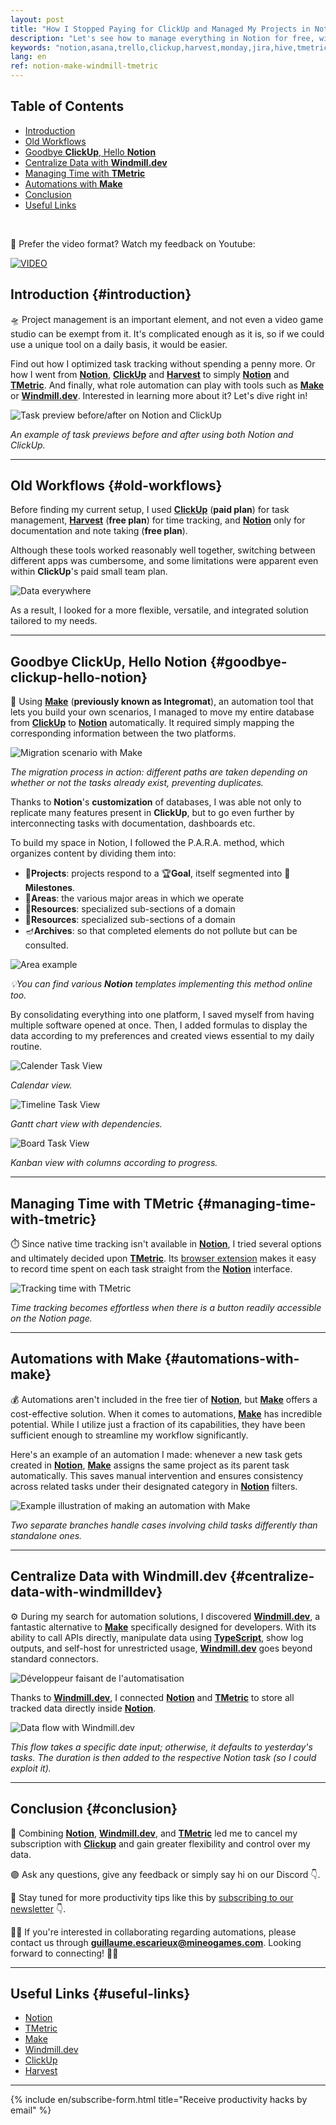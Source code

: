 ```yaml
---
layout: post
title: "How I Stopped Paying for ClickUp and Managed My Projects in Notion—For Free 😊"
description: "Let's see how to manage everything in Notion for free, with the leverage of automation. No more switching software for documentation, task management and time tracking."
keywords: "notion,asana,trello,clickup,harvest,monday,jira,hive,tmetric,make,integromat,windmill,windmill.dev,automation,productivity,project,management,project management,google calendar,home,agenda,software,program,tool,app,hack,best tool,best,free,cheap,migrate,migration,how to,which,easy,no cost, centralize,low cost,optimization,scenario,flow,mineo games,workflow,organize,team collaboration,gantt,kanban,agile,customizable,smartsheet,free-trial,per-month,sync,streamline,deadline,prioritize,cloud-based,mobile apps,seamlessly,keep track,time-tracking,dashboard,workflows,due dates,meeting,wrike,zapier,spreasheet,database,notion vs clickup,harvest vs tmetric,vs,top,compare,charts,zoho,automate,to track,microsoft,intuitive,collaborate,workload,competitor"
lang: en
ref: notion-make-windmill-tmetric
---
```

<!-- table-of-contents -->

## Table of Contents

* <a href="#introduction" class="page-scroll">Introduction</a>
* <a href="#old-workflows" class="page-scroll">Old Workflows</a>
* <a href="#goodbye-clickup-hello-notion" class="page-scroll">Goodbye **ClickUp**, Hello **Notion**</a>
* <a href="#centralize-data-with-windmilldev" class="page-scroll">Centralize Data with **Windmill.dev**</a>
* <a href="#managing-time-with-tmetric" class="page-scroll">Managing Time with **TMetric**</a>
* <a href="#automations-with-make" class="page-scroll">Automations with **Make**</a>
* <a href="#conclusion" class="page-scroll">Conclusion</a>
* <a href="#useful-links" class="page-scroll">Useful Links</a>

<!-- table-of-contents -->
<br/>

 🎥 Prefer the video format? Watch my feedback on Youtube:


[![VIDEO](https://i.imgur.com/i8GGx42.jpeg)](https://youtu.be/SIRQza-bCKw "Watch on Youtube")

## Introduction {#introduction}

🛸 Project management is an important element, and not even a video game studio can be exempt from it. It's complicated enough as it is, so if we could use a unique tool on a daily basis, it would be easier.    

Find out how I optimized task tracking without spending a penny more. Or how I went from **[Notion](https://affiliate.notion.so/ooivbv8j8mmc)**, **[ClickUp](http://clickup.com/teams/project-management)** and **[Harvest](http://try.hrv.st/3-126651)** to simply **[Notion](https://affiliate.notion.so/ooivbv8j8mmc)** and **[TMetric](https://secure.2checkout.com/affiliate.php?ACCOUNT=INDEVART&AFFILIATE=217200&PATH=https%3A%2F%2Ftmetric.com%2F%3FAFFILIATE%3D217200)**. And finally, what role automation can play with tools such as **[Make](https://www.make.com/en/register?pc=mineogames)** or **[Windmill.dev](https://windmill.dev)**. Interested in learning more about it? Let's dive right in!


<img src="https://i.imgur.com/4BYy8DL.png" alt="Task preview before/after on Notion and ClickUp"  class="medium"/>

_An example of task previews before and after using both Notion and ClickUp._

---

## Old Workflows {#old-workflows}

Before finding my current setup, I used **[ClickUp](http://clickup.com/teams/project-management)** (**paid plan**) for task management, **[Harvest](http://try.hrv.st/3-126651)** (**free plan**) for time tracking, and **[Notion](https://affiliate.notion.so/ooivbv8j8mmc)** only for documentation and note taking (**free plan**). 

Although these tools worked reasonably well together, switching between different apps was cumbersome, and some limitations were apparent even within **ClickUp**'s paid small team plan. 

<img src="https://media1.tenor.com/m/IQ6Z-aPhr1wAAAAd/date-everywhere-data.gif" alt="Data everywhere"  class="small"/>

As a result, I looked for a more flexible, versatile, and integrated solution tailored to my needs.

---

## Goodbye ClickUp, Hello Notion {#goodbye-clickup-hello-notion}

👋 Using **[Make](https://www.make.com/en/register?pc=mineogames)** (**previously known as Integromat**), an automation tool that lets you build your own scenarios, I managed to move my entire database from **[ClickUp](http://clickup.com/teams/project-management)** to **[Notion](https://affiliate.notion.so/ooivbv8j8mmc)** automatically. It required simply mapping the corresponding information between the two platforms.

<img src="https://i.imgur.com/1zLgd1J.gif" alt="Migration scenario with Make"  class="large"/>

_The migration process in action: different paths are taken depending on whether or not the tasks already exist, preventing duplicates._

Thanks to **Notion**'s **customization** of databases, I was able not only to replicate many features present in **ClickUp**, but to go even further by interconnecting tasks with documentation, dashboards etc.

To build my space in Notion, I followed the P.A.R.A. method, which organizes content by dividing them into:
* 🚧**Projects**: projects respond to a 🏆**Goal**, itself segmented into 📍**Milestones**. 
* 🎨**Areas**: the various major areas in which we operate
* 📁**Resources**: specialized sub-sections of a domain
* 📁**Resources**: specialized sub-sections of a domain
* 🪔**Archives**: so that completed elements do not pollute but can be consulted. 

<img src="https://i.imgur.com/x61V3xL.png" alt="Area example"  class="small"/>

_💡You can find various **Notion** templates implementing this method online too._

By consolidating everything into one platform, I saved myself from having multiple software opened at once. Then, I added formulas to display the data according to my preferences and created views essential to my daily routine.

<img src="https://i.imgur.com/MuBPJsX.png" alt="Calender Task View"  class="medium"/>

_Calendar view._

<img src="https://i.imgur.com/iuvPOTc.png" alt="Timeline Task View"  class="medium"/>

_Gantt chart view with dependencies._

<img src="https://i.imgur.com/6NdZy1P.png" alt="Board Task View"  class="medium"/>

_Kanban view with columns according to progress._

---

## Managing Time with TMetric {#managing-time-with-tmetric}

⏱️ Since native time tracking isn't available in **[Notion](https://affiliate.notion.so/ooivbv8j8mmc)**, I tried several options and ultimately decided upon **[TMetric](https://secure.2checkout.com/affiliate.php?ACCOUNT=INDEVART&AFFILIATE=217200&PATH=https%3A%2F%2Ftmetric.com%2F%3FAFFILIATE%3D217200)**. Its [browser extension](https://tmetric.com/help/apps/browser-extension/how-to-install-browser-extension) makes it easy to record time spent on each task straight from the **[Notion](https://affiliate.notion.so/ooivbv8j8mmc)** interface.

<img src="https://i.imgur.com/1T31Buq.png" alt="Tracking time with TMetric"  class="medium"/>

_Time tracking becomes effortless when there is a button readily accessible on the Notion page._

---


## Automations with Make {#automations-with-make}

💰 Automations aren't included in the free tier of **[Notion](https://affiliate.notion.so/ooivbv8j8mmc)**, but **[Make](https://www.make.com/en/register?pc=mineogames)** offers a cost-effective solution. When it comes to automations, **[Make](https://www.make.com/en/register?pc=mineogames)** has incredible potential. While I utilize just a fraction of its capabilities, they have been sufficient enough to streamline my workflow significantly.

Here's an example of an automation I made: whenever a new task gets created in **[Notion](https://affiliate.notion.so/ooivbv8j8mmc)**, **[Make](https://www.make.com/en/register?pc=mineogames)** assigns the same project as its parent task automatically. This saves manual intervention and ensures consistency across related tasks under their designated category in **[Notion](https://affiliate.notion.so/ooivbv8j8mmc)** filters.

<img src="https://i.imgur.com/WNBXMnc.png" alt="Example illustration of making an automation with Make"  class="medium"/>

_Two separate branches handle cases involving child tasks differently than standalone ones._


---

## Centralize Data with Windmill.dev {#centralize-data-with-windmilldev}

⚙️ During my search for automation solutions, I discovered **[Windmill.dev](https://windmill.dev)**, a fantastic alternative to **[Make](https://www.make.com/en/register?pc=mineogames)** specifically designed for developers. With its ability to call APIs directly, manipulate data using **[TypeScript](https://www.typescriptlang.org/)**, show log outputs, and self-host for unrestricted usage, **[Windmill.dev](https://windmill.dev)** goes beyond standard connectors.

<img src="https://media0.giphy.com/media/qgQUggAC3Pfv687qPC/giphy.gif" alt="Développeur faisant de l'automatisation"  class="small"/>

Thanks to **[Windmill.dev](https://windmill.dev)**, I connected **[Notion](https://affiliate.notion.so/ooivbv8j8mmc)** and **[TMetric](https://tmetric.com)** to store all tracked data directly inside **[Notion](https://affiliate.notion.so/ooivbv8j8mmc)**.

<img src="https://i.imgur.com/s0YTioq.png" alt="Data flow with Windmill.dev"  class="small"/>

_This flow takes a specific date input; otherwise, it defaults to yesterday's tasks. The duration is then added to the respective Notion task (so I could exploit it)._

---

## Conclusion {#conclusion}

🌟 Combining **[Notion](https://affiliate.notion.so/ooivbv8j8mmc)**, **[Windmill.dev](https://windmill.dev)**, and **[TMetric](https://secure.2checkout.com/affiliate.php?ACCOUNT=INDEVART&AFFILIATE=217200&PATH=https%3A%2F%2Ftmetric.com%2F%3FAFFILIATE%3D217200)** led me to cancel my subscription with **[Clickup](http://clickup.com/teams/project-management)** and gain greater flexibility and control over my data.

🟣 Ask any questions, give any feedback or simply say hi on our Discord 👇.

📧 Stay tuned for more productivity tips like this by [subscribing to our newsletter](https://mailchi.mp/8e056808ead5/mineo-games-newsletter) 👇.

🤝✨ If you're interested in collaborating regarding automations, please contact us through **[guillaume.escarieux@mineogames.com](mailto:guillaume.escarieux@mineogames.com)**. Looking forward to connecting! 🤝✨

---

## Useful Links {#useful-links}

* <a href="https://affiliate.notion.so/ooivbv8j8mmc">Notion</a>
* <a href="https://secure.2checkout.com/affiliate.php?ACCOUNT=INDEVART&AFFILIATE=217200&PATH=https%3A%2F%2Ftmetric.com%2F%3FAFFILIATE%3D217200">TMetric</a>
* <a href="https://www.make.com/en/register?pc=mineogames">Make</a>
* <a href="https://windmill.dev">Windmill.dev</a>
* <a href="http://clickup.com/teams/project-management">ClickUp</a>
* <a href="http://try.hrv.st/3-126651" class="external">Harvest</a>

---

{% include en/subscribe-form.html title="Receive productivity hacks by email" %}
